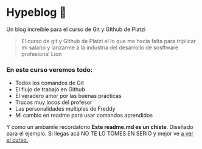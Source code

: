 # Hypeblog 🧡
Un blog increible para el curso de Git y GIthub de Platzi
> El curso de git y Github de Platzi el lo que me hacia falta para triplicar mi salario y lanzarme a la industria del desarrollo de sosftware profesional
> Lion

###  **En este curso veremos todo:**
* Todos los comandos de Git
* El flujo de trabajo en Github
* El veradero amor por las buenas prácticas
* Trucos muy locos del profesor
* Las personalidades multiples de Freddy
* Mi cambio en readme para usar comandos aprendidos


Y como un ambamle recordatorio **Este readme.md es un chiste**. Diseñado para el ejemplo. Si llegas acá NO TE LO TOMES EN SERIO  y mejor ve [a ver el curso.](https://platzi.com/clases/1557-git-github/19977-readmemd-es-una-excelente-practica/ "a ver el curso.")
